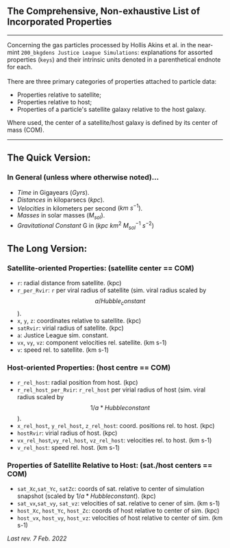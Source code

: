 ## The Comprehensive, Non-exhaustive List of Incorporated Properties
---

Concerning the gas particles processed by Hollis Akins et al. in the near-mint `200_bkgdens Justice League Simulations`: explanations for assorted properties (`keys`) and their intrinsic units denoted in a parenthetical endnote for each.
<br><br>
There are three primary categories of properties attached to particle data:
- Properties relative to satellite;
- Properties relative to host;
- Properties of a particle's satellite galaxy relative to the host galaxy.

Where used, the center of a satellite/host galaxy is defined by its center of mass (COM).

---



## The Quick Version: 
### In General (unless where otherwise noted)...
- *Time* in Gigayears $(Gyrs)$.
- *Distances* in kiloparsecs $(kpc)$.
- *Velocities* in kilometers per second $(km \ s^{-1})$.
- *Masses* in solar masses $(M_{sol})$.
- *Gravitational Constant* G in ($kpc\ km^2\ M_{sol}^{-1}\ s^{-2})$



## The Long Version:
### Satellite-oriented Properties: (satellite center == COM)

- `r`: radial distance from satellite. (kpc)
- `r_per_Rvir`:  `r` per viral radius of satellite (sim. viral radius scaled by $$a/Hubble_constant$$).
- `x`, `y`, `z`: coordinates relative to satellite. (kpc)
- `satRvir`: virial radius of satellite. (kpc)
- `a`: Justice League sim. constant.
- `vx`, `vy`, `vz`: component velocities rel. satellite. (km s-1)
- `v`:  speed rel. to satellite. (km s-1)


### Host-oriented Properties: (host centre == COM)

- `r_rel_host`: radial position from host. (kpc)
- `r_rel_host_per_Rvir`: `r_rel_host` per virial radius of host (sim. viral radius scaled by $$1/a * Hubble constant$$).
- `x_rel_host`, `y_rel_host`, `z_rel_host`: coord. positions rel. to host. (kpc)
- `hostRvir`: virial radius of host. (kpc)
- `vx_rel_host`,`vy_rel_host`, `vz_rel_host`: velocities rel. to host. (km s-1)
- `v_rel_host`: speed rel. host. (km s-1)


### Properties of Satellite Relative to Host: (sat./host centers == COM)

- `sat_Xc`,`sat_Yc`, `satZc`: coords of sat. relative to center of simulation snapshot (scaled by $1/a * Hubble constant$). (kpc)
- `sat_vx`,`sat_vy`, `sat_vz`: velocities of sat. relative to cener of sim. (km s-1)
- `host_Xc`, `host_Yc`, `host_Zc`: coords of host relative to center of sim. (kpc)
- `host_vx`, `host_vy`, `host_vz`: velocities of host relative to center of sim. (km s-1) 




*Last rev. 7 Feb. 2022*